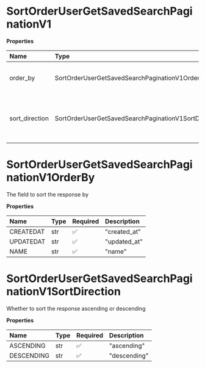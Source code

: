 # SortOrderUserGetSavedSearchPaginationV1

**Properties**

| Name           | Type                                                 | Required | Description                                          |
| :------------- | :--------------------------------------------------- | :------- | :--------------------------------------------------- |
| order_by       | SortOrderUserGetSavedSearchPaginationV1OrderBy       | ✅       | The field to sort the response by                    |
| sort_direction | SortOrderUserGetSavedSearchPaginationV1SortDirection | ✅       | Whether to sort the response ascending or descending |

# SortOrderUserGetSavedSearchPaginationV1OrderBy

The field to sort the response by

**Properties**

| Name      | Type | Required | Description  |
| :-------- | :--- | :------- | :----------- |
| CREATEDAT | str  | ✅       | "created_at" |
| UPDATEDAT | str  | ✅       | "updated_at" |
| NAME      | str  | ✅       | "name"       |

# SortOrderUserGetSavedSearchPaginationV1SortDirection

Whether to sort the response ascending or descending

**Properties**

| Name       | Type | Required | Description  |
| :--------- | :--- | :------- | :----------- |
| ASCENDING  | str  | ✅       | "ascending"  |
| DESCENDING | str  | ✅       | "descending" |

<!-- This file was generated by liblab | https://liblab.com/ -->
